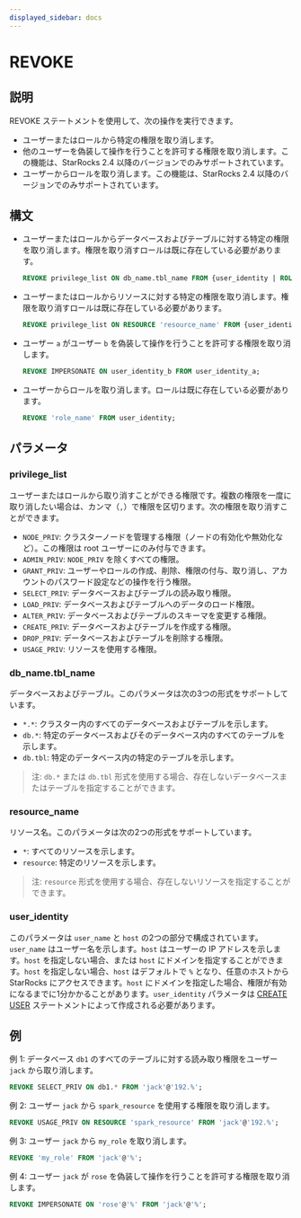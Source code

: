 ```yaml
---
displayed_sidebar: docs
---
```


# REVOKE

## 説明

REVOKE ステートメントを使用して、次の操作を実行できます。

- ユーザーまたはロールから特定の権限を取り消します。
- 他のユーザーを偽装して操作を行うことを許可する権限を取り消します。この機能は、StarRocks 2.4 以降のバージョンでのみサポートされています。
- ユーザーからロールを取り消します。この機能は、StarRocks 2.4 以降のバージョンでのみサポートされています。

## 構文

- ユーザーまたはロールからデータベースおよびテーブルに対する特定の権限を取り消します。権限を取り消すロールは既に存在している必要があります。

    ```SQL
    REVOKE privilege_list ON db_name.tbl_name FROM {user_identity | ROLE 'role_name'}
    ```

- ユーザーまたはロールからリソースに対する特定の権限を取り消します。権限を取り消すロールは既に存在している必要があります。

    ```SQL
    REVOKE privilege_list ON RESOURCE 'resource_name' FROM {user_identity | ROLE 'role_name'};
    ```

- ユーザー `a` がユーザー `b` を偽装して操作を行うことを許可する権限を取り消します。

    ```SQL
    REVOKE IMPERSONATE ON user_identity_b FROM user_identity_a;
    ```

- ユーザーからロールを取り消します。ロールは既に存在している必要があります。

    ```SQL
    REVOKE 'role_name' FROM user_identity;
    ```

## パラメータ

### privilege_list

ユーザーまたはロールから取り消すことができる権限です。複数の権限を一度に取り消したい場合は、カンマ（`,`）で権限を区切ります。次の権限を取り消すことができます。

- `NODE_PRIV`: クラスターノードを管理する権限（ノードの有効化や無効化など）。この権限は root ユーザーにのみ付与できます。
- `ADMIN_PRIV`: `NODE_PRIV` を除くすべての権限。
- `GRANT_PRIV`: ユーザーやロールの作成、削除、権限の付与、取り消し、アカウントのパスワード設定などの操作を行う権限。
- `SELECT_PRIV`: データベースおよびテーブルの読み取り権限。
- `LOAD_PRIV`: データベースおよびテーブルへのデータのロード権限。
- `ALTER_PRIV`: データベースおよびテーブルのスキーマを変更する権限。
- `CREATE_PRIV`: データベースおよびテーブルを作成する権限。
- `DROP_PRIV`: データベースおよびテーブルを削除する権限。
- `USAGE_PRIV`: リソースを使用する権限。

### db_name.tbl_name

データベースおよびテーブル。このパラメータは次の3つの形式をサポートしています。

- `*.*`: クラスター内のすべてのデータベースおよびテーブルを示します。
- `db.*`: 特定のデータベースおよびそのデータベース内のすべてのテーブルを示します。
- `db.tbl`: 特定のデータベース内の特定のテーブルを示します。

> 注: `db.*` または `db.tbl` 形式を使用する場合、存在しないデータベースまたはテーブルを指定することができます。

### resource_name

リソース名。このパラメータは次の2つの形式をサポートしています。

- `*`: すべてのリソースを示します。
- `resource`: 特定のリソースを示します。

> 注: `resource` 形式を使用する場合、存在しないリソースを指定することができます。

### user_identity

このパラメータは `user_name` と `host` の2つの部分で構成されています。`user_name` はユーザー名を示します。`host` はユーザーの IP アドレスを示します。`host` を指定しない場合、または `host` にドメインを指定することができます。`host` を指定しない場合、`host` はデフォルトで `%` となり、任意のホストから StarRocks にアクセスできます。`host` にドメインを指定した場合、権限が有効になるまでに1分かかることがあります。`user_identity` パラメータは [CREATE USER](../account-management/CREATE_USER.md) ステートメントによって作成される必要があります。

## 例

例 1: データベース `db1` のすべてのテーブルに対する読み取り権限をユーザー `jack` から取り消します。

```SQL
REVOKE SELECT_PRIV ON db1.* FROM 'jack'@'192.%';
```

例 2: ユーザー `jack` から `spark_resource` を使用する権限を取り消します。

```SQL
REVOKE USAGE_PRIV ON RESOURCE 'spark_resource' FROM 'jack'@'192.%';
```

例 3: ユーザー `jack` から `my_role` を取り消します。

```SQL
REVOKE 'my_role' FROM 'jack'@'%';
```

例 4: ユーザー `jack` が `rose` を偽装して操作を行うことを許可する権限を取り消します。

```SQL
REVOKE IMPERSONATE ON 'rose'@'%' FROM 'jack'@'%';
```